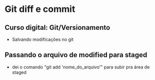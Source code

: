 # Git diff e commit

## Curso digital: Git/Versionamento
- Salvando modificações no git

## Passando o arquivo de modified para staged
- dei o comando "git add 'nome_do_arquivo'" para subir pra área de staged